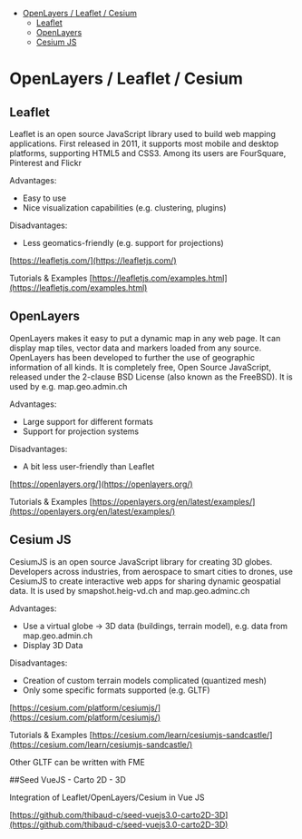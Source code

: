 <!-- START doctoc generated TOC please keep comment here to allow auto update -->
<!-- DON'T EDIT THIS SECTION, INSTEAD RE-RUN doctoc TO UPDATE -->


- [OpenLayers / Leaflet / Cesium](#openlayers--leaflet--cesium)
  - [Leaflet](#leaflet)
  - [OpenLayers](#openlayers)
  - [Cesium JS](#cesium-js)

<!-- END doctoc generated TOC please keep comment here to allow auto update -->

# OpenLayers / Leaflet / Cesium

## Leaflet

Leaflet is an open source JavaScript library used to build web mapping applications. First released in 2011, it supports most mobile and desktop platforms, supporting HTML5 and CSS3. Among its users are FourSquare, Pinterest and Flickr

Advantages:

- Easy to use
- Nice visualization capabilities (e.g. clustering, plugins)

Disadvantages:

- Less geomatics-friendly (e.g. support for projections)

[https://leafletjs.com/](https://leafletjs.com/)

Tutorials & Examples
[https://leafletjs.com/examples.html](https://leafletjs.com/examples.html)

## OpenLayers

OpenLayers makes it easy to put a dynamic map in any web page. It can display map tiles, vector data and markers loaded from any source. OpenLayers has been developed to further the use of geographic information of all kinds. It is completely free, Open Source JavaScript, released under the 2-clause BSD License (also known as the FreeBSD). It is used by e.g. map.geo.admin.ch

Advantages:

- Large support for different formats
- Support for projection systems

Disadvantages:

- A bit less user-friendly than Leaflet

[https://openlayers.org/](https://openlayers.org/)

Tutorials & Examples
[https://openlayers.org/en/latest/examples/](https://openlayers.org/en/latest/examples/)

## Cesium JS

CesiumJS is an open source JavaScript library for creating 3D globes. Developers across industries, from aerospace to smart cities to drones, use CesiumJS to create interactive web apps for sharing dynamic geospatial data. It is used by smapshot.heig-vd.ch and map.geo.adminc.ch

Advantages:

- Use a virtual globe -> 3D data (buildings, terrain model), e.g. data from map.geo.admin.ch
- Display 3D Data

Disadvantages:

- Creation of custom terrain models complicated (quantized mesh)
- Only some specific formats supported (e.g. GLTF)

[https://cesium.com/platform/cesiumjs/](https://cesium.com/platform/cesiumjs/)

Tutorials & Examples
[https://cesium.com/learn/cesiumjs-sandcastle/](https://cesium.com/learn/cesiumjs-sandcastle/)

Other
GLTF can be written with FME

##Seed VueJS - Carto 2D - 3D

Integration of Leaflet/OpenLayers/Cesium in Vue JS

[https://github.com/thibaud-c/seed-vuejs3.0-carto2D-3D](https://github.com/thibaud-c/seed-vuejs3.0-carto2D-3D)

